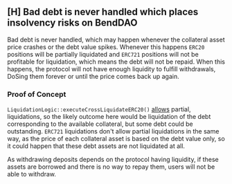 ## [H] Bad debt is never handled which places insolvency risks on BendDAO

Bad debt is never handled, which may happen whenever the collateral asset price crashes or the debt value spikes. Whenever this happens `ERC20` positions will be partially liquidated and `ERC721` positions will not be profitable for liquidation, which means the debt will not be repaid. When this happens, the protocol will not have enough liquidity to fulfill withdrawals, DoSing them forever or until the price comes back up again.

### Proof of Concept

`LiquidationLogic::executeCrossLiquidateERC20()` [allows](relative_path_091409:src/libraries/logic/LiquidationLogic.sol#L99-L105) partial, liquidations, so the likely outcome here would be liquidation of the debt corresponding to the available collateral, but some debt could be outstanding. `ERC721` liquidations don't allow partial liquidations in the same way, as the price of each collateral asset is based on the debt value only, so it could happen that these debt assets are not liquidated at all.

As withdrawing deposits depends on the protocol having liquidity, if these assets are borrowed and there is no way to repay them, users will not be able to withdraw.



